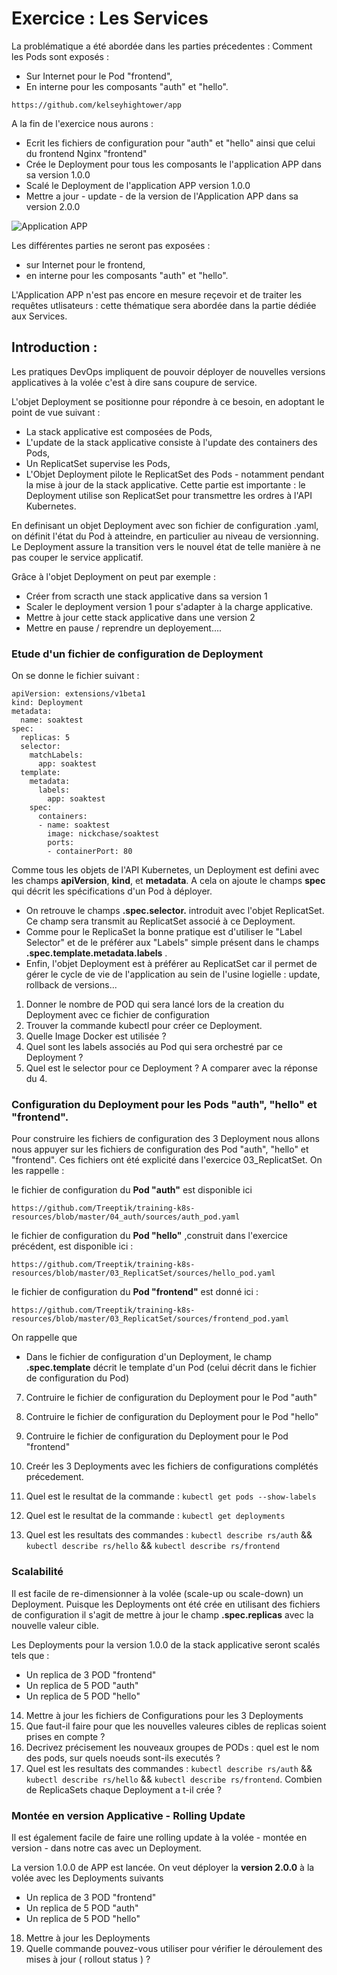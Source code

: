 # Exercice : Les Services 

La problématique a été abordée dans les parties précedentes : Comment les Pods sont  exposés : 
- Sur Internet pour le Pod "frontend", 
- En interne pour les composants "auth" et "hello". 

`https://github.com/kelseyhightower/app`


A la fin de l'exercice nous aurons : 
- Ecrit les fichiers de configuration pour "auth" et "hello" ainsi que celui du frontend Nginx "frontend"
- Crée le Deployment pour tous les composants le l'application APP dans sa version 1.0.0
- Scalé le Deployment de l'application APP version 1.0.0 
- Mettre a jour - update - de la version de l'Application APP dans sa version 2.0.0 

![Application APP](https://github.com/Treeptik/training-k8s-resources/blob/master/04_Deployment/images/Treeptik-training-k8s-exo4-1.jpg?raw=true "Application APP")


Les différentes parties ne seront pas exposées : 
- sur Internet pour le frontend, 
- en interne pour les composants "auth" et "hello". 

L'Application APP n'est pas encore en mesure reçevoir et de traiter les requêtes utlisateurs : cette thématique sera abordée dans la partie dédiée aux Services.  

  
## Introduction : 

Les pratiques DevOps impliquent de pouvoir déployer de nouvelles versions applicatives à la volée c'est à dire sans coupure de service. 

L'objet Deployment se positionne pour répondre à ce besoin, en adoptant le point de vue suivant : 
- La stack applicative est composées de Pods, 
- L'update de la stack applicative consiste à l'update des containers des Pods, 
- Un ReplicatSet supervise les Pods, 
- L'Objet Deployment pilote le ReplicatSet des Pods - notamment pendant la mise à jour de la stack applicative. Cette partie est importante : le Deployment utilise son ReplicatSet pour transmettre les ordres à l'API Kubernetes. 

En definisant un objet Deployment avec son fichier de configuration .yaml, on définit l'état du Pod à atteindre, en particulier au niveau de versionning. Le  Deployment assure la transition vers le nouvel état de telle manière à ne pas couper le service applicatif. 

Grâce à l'objet Deployment on peut par exemple : 
- Créer from scracth une stack applicative dans sa version 1
- Scaler le deployment version 1 pour s'adapter à la charge applicative. 
- Mettre à jour cette stack applicative dans une version 2 
- Mettre en pause / reprendre un deployement.... 


### Etude d'un fichier de configuration de Deployment

On se donne le fichier suivant :

```
apiVersion: extensions/v1beta1
kind: Deployment
metadata:
  name: soaktest
spec:
  replicas: 5
  selector:
    matchLabels:
      app: soaktest
  template:
    metadata:
      labels:
        app: soaktest
    spec:
      containers:
      - name: soaktest
        image: nickchase/soaktest
        ports:
        - containerPort: 80
```

Comme tous les objets de l'API Kubernetes, un Deployment est defini avec les champs **apiVersion**, **kind**, et **metadata**. A cela on ajoute le champs **spec** qui décrit les spécifications d'un Pod à déployer. 

- On retrouve le champs **.spec.selector.** introduit avec l'objet ReplicatSet. Ce champ sera transmit au ReplicatSet associé à ce Deployment. 
- Comme pour le ReplicaSet la bonne pratique est d'utiliser le "Label Selector" et de le préférer aux "Labels" simple présent dans le champs **.spec.template.metadata.labels** . 
- Enfin, l'objet Deployment est à préférer au ReplicatSet car il permet de gérer le cycle de vie de l'application au sein de l'usine logielle : update, rollback de versions... 

1. Donner le nombre de POD qui sera lancé lors de la creation du Deployment avec ce fichier de configuration
2. Trouver la commande kubectl pour créer ce Deployment. 
3. Quelle Image Docker est utilisée  ? 
4. Quel sont les labels associés au Pod qui sera orchestré par ce Deployment ? 
5. Quel est le selector pour ce Deployment ? A comparer avec la réponse du 4. 


### Configuration du Deployment pour les Pods "auth", "hello" et "frontend". 

Pour construire les fichiers de configuration des 3 Deployment nous allons nous appuyer sur les fichiers de configuration des Pod "auth", "hello" et "frontend". 
Ces fichiers ont été explicité dans l'exercice 03_ReplicatSet. On les rappelle :  

le fichier de configuration du __Pod "auth"__ est disponible ici 

`https://github.com/Treeptik/training-k8s-resources/blob/master/04_auth/sources/auth_pod.yaml`

le fichier de configuration du __Pod "hello"__ ,construit dans l'exercice précédent, est disponible ici :

`https://github.com/Treeptik/training-k8s-resources/blob/master/03_ReplicatSet/sources/hello_pod.yaml`

le fichier de configuration du __Pod "frontend"__ est donné ici :

`https://github.com/Treeptik/training-k8s-resources/blob/master/03_ReplicatSet/sources/frontend_pod.yaml`


On rappelle que 
- Dans le fichier de configuration d'un Deployment, le champ **.spec.template** décrit le template d'un Pod (celui décrit dans le fichier de configuration du Pod)


7. Contruire le fichier de configuration du Deployment pour le Pod "auth"
8. Contruire le fichier de configuration du Deployment pour le Pod "hello"
9. Contruire le fichier de configuration du Deployment pour le Pod "frontend"

10. Creér les 3 Deployments avec les fichiers de configurations complétés précedement.   
11. Quel est le resultat de la commande : `kubectl get pods --show-labels`
12. Quel est le resultat de la commande : `kubectl get deployments`

13. Quel est les resultats des commandes : `kubectl describe rs/auth` && `kubectl describe rs/hello` && `kubectl describe rs/frontend`


### Scalabilité 

Il est facile de re-dimensionner à la volée (scale-up ou scale-down) un Deployment. 
Puisque les Deployments ont été crée en utilisant des fichiers de configuration il s'agit de mettre à jour le champ **.spec.replicas** avec la nouvelle valeur cible. 

Les Deployments pour la version 1.0.0 de la stack applicative seront scalés tels que :
- Un replica de 3 POD "frontend"
- Un replica de 5 POD "auth"
- Un replica de 5 POD "hello"

14. Mettre à jour les fichiers de Configurations pour les 3 Deployments
15. Que faut-il faire pour que les nouvelles valeures cibles de replicas soient prises en compte ? 
16. Decrivez précisement les nouveaux groupes de PODs : quel est le nom des pods, sur quels noeuds sont-ils executés ?  
17. Quel est les resultats des commandes : `kubectl describe rs/auth` && `kubectl describe rs/hello` && `kubectl describe rs/frontend`. Combien de ReplicaSets chaque Deployment a t-il crée ? 

### Montée en version Applicative - Rolling Update 

Il est également facile de faire une rolling update à la volée - montée en version - dans notre cas avec un Deployment.

La version 1.0.0 de APP est lancée. On veut déployer la __version 2.0.0__  à la volée avec les Deployments suivants 
- Un replica de 3 POD "frontend"
- Un replica de 5 POD "auth"
- Un replica de 5 POD "hello"


18. Mettre à jour les Deployments
19. Quelle commande pouvez-vous utiliser pour vérifier le déroulement des mises à jour ( rollout status ) ? 

